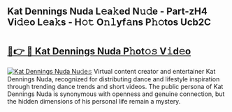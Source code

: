## Kat Dennings Nuda L𝚎a𝚔ed N𝚞𝚍e - Part-zH4 Vi𝚍𝚎o L𝚎a𝚔s - H𝚘𝚝 O𝚗𝚕yf𝚊ns P𝚑𝚘tos Ucb2C

# <h2><a href="http://kf7lb2.oniu.top/?m=Kat+Dennings+Nuda">🔗👉 🔴 Kat Dennings Nuda P𝚑ot𝚘𝚜 V𝚒d𝚎o</a></h2>

[![Kat Dennings Nuda Nu𝚍e𝚜](https://i.imgur.com/0qMVB7G.gif)](http://kf7lb2.oniu.top/?m=Kat+Dennings+Nuda)
Virtual content creator and entertainer Kat Dennings Nuda, recognized for distributing dance and lifestyle inspiration through trending dance trends and short videos. The public persona of Kat Dennings Nuda is synonymous with openness and genuine connection, but the hidden dimensions of his personal life remain a mystery.  
